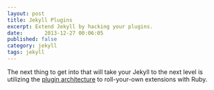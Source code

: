 ```yaml
---
layout: post
title: Jekyll Plugins
excerpt: Extend Jekyll by hacking your plugins.
date:       2013-12-27 00:06:05
published: false
category: jekyll
tags: jekyll
---
```


The next thing to get into that will take your Jekyll to the next level is utilizing the [plugin architecture][jekyll-plugins] to roll-your-own extensions with Ruby.

[jekyll-plugins]: http://jekyllrb.com/docs/plugins/
